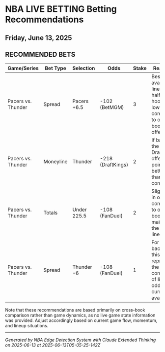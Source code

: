 # NBA LIVE BETTING Betting Recommendations
## Friday, June 13, 2025

## RECOMMENDED BETS
| Game/Series | Bet Type | Selection | Odds | Stake | Reasoning |
|-------------|----------|-----------|------|-------|-----------|
| Pacers vs. Thunder | Spread | Pacers +6.5 | -102 (BetMGM) | 3 | Best available line with the half-point hook and lowest vig compared to other books' +6 offerings |
| Pacers vs. Thunder | Moneyline | Thunder | -218 (DraftKings) | 2 | If backing the favorite, DraftKings offers 7-12 points better value than competitors |
| Pacers vs. Thunder | Totals | Under 225.5 | -108 (FanDuel) | 2 | Slight edge in odds compared to other books while maintaining the same line |
| Pacers vs. Thunder | Spread | Thunder -6 | -108 (FanDuel) | 1 | For Thunder backers, this represents the best combination of line and odds currently available |

Note that these recommendations are based primarily on cross-book comparison rather than game dynamics, as no live game state information was provided. Adjust accordingly based on current game flow, momentum, and lineup situations.

---
*Generated by NBA Edge Detection System with Claude Extended Thinking on 2025-06-13 at 2025-06-13T05-05-25-142Z*

